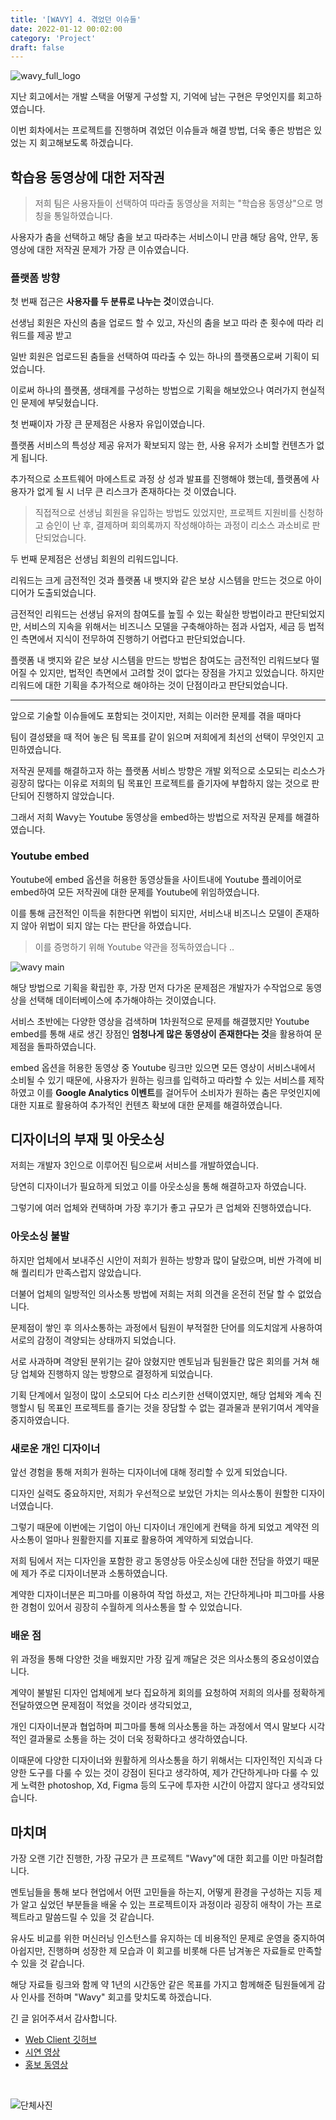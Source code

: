 ```yaml
---
title: '[WAVY] 4. 겪었던 이슈들'
date: 2022-01-12 00:02:00
category: 'Project'
draft: false
---
```


![wavy_full_logo](https://user-images.githubusercontent.com/26461307/148641874-cdb4f826-a5da-43d6-a5fd-3e879dcaa2f4.png)

지난 회고에서는 개발 스택을 어떻게 구성할 지, 기억에 남는 구현은 무엇인지를 회고하였습니다.

이번 회차에서는 프로젝트를 진행하며 겪었던 이슈들과 해결 방법, 더욱 좋은 방법은 있었는 지 회고해보도록 하겠습니다.

## 학습용 동영상에 대한 저작권

> 저희 팀은 사용자들이 선택하여 따라출 동영상을 저희는 "학습용 동영상"으로 명칭을 통일하였습니다.

사용자가 춤을 선택하고 해당 춤을 보고 따라추는 서비스이니 만큼 해당 음악, 안무, 동영상에 대한 저작권 문제가 가장 큰 이슈였습니다.

### 플랫폼 방향

첫 번째 접근은 **사용자를 두 분류로 나누는 것**이였습니다.

선생님 회원은 자신의 춤을 업로드 할 수 있고, 자신의 춤을 보고 따라 춘 횟수에 따라 리워드를 제공 받고

일반 회원은 업로드된 춤들을 선택하여 따라출 수 있는 하나의 플랫폼으로써 기획이 되었습니다.

이로써 하나의 플랫폼, 생태계를 구성하는 방법으로 기획을 해보았으나 여러가지 현실적인 문제에 부딪혔습니다.

첫 번째이자 가장 큰 문제점은 사용자 유입이였습니다.

플랫폼 서비스의 특성상 제공 유저가 확보되지 않는 한, 사용 유저가 소비할 컨텐츠가 없게 됩니다.

추가적으로 소프트웨어 마에스트로 과정 상 성과 발표를 진행해야 했는데, 플랫폼에 사용자가 없게 될 시 너무 큰 리스크가 존재하다는 것 이였습니다.

> 직접적으로 선생님 회원을 유입하는 방법도 있었지만, 프로젝트 지원비를 신청하고 승인이 난 후, 결제하며 회의록까지 작성해야하는 과정이 리소스 과소비로 판단되었습니다.

두 번째 문제점은 선생님 회원의 리워드입니다.

리워드는 크게 금전적인 것과 플랫폼 내 뱃지와 같은 보상 시스템을 만드는 것으로 아이디어가 도출되었습니다.

금전적인 리워드는 선생님 유저의 참여도를 높힐 수 있는 확실한 방법이라고 판단되었지만, 서비스의 지속을 위해서는 비즈니스 모델을 구축해야하는 점과 사업자, 세금 등 법적인 측면에서 지식이 전무하여 진행하기 어렵다고 판단되었습니다.

플랫폼 내 뱃지와 같은 보상 시스템을 만드는 방법은 참여도는 금전적인 리워드보다 떨어질 수 있지만, 법적인 측면에서 고려할 것이 없다는 장점을 가지고 있었습니다. 하지만 리워드에 대한 기획을 추가적으로 해야하는 것이 단점이라고 판단되었습니다.

---

앞으로 기술할 이슈들에도 포함되는 것이지만, 저희는 이러한 문제를 겪을 때마다

팀이 결성됐을 때 적어 놓은 팀 목표를 같이 읽으며 저희에게 최선의 선택이 무엇인지 고민하였습니다.

저작권 문제를 해결하고자 하는 플랫폼 서비스 방향은 개발 외적으로 소모되는 리소스가 굉장히 많다는 이유로 저희의 팀 목표인 프로젝트를 즐기자에 부합하지 않는 것으로 판단되어 진행하지 않았습니다.

그래서 저희 Wavy는 Youtube 동영상을 embed하는 방법으로 저작권 문제를 해결하였습니다.

### Youtube embed

Youtube에 embed 옵션을 허용한 동영상들을 사이트내에 Youtube 플레이어로 embed하여 모든 저작권에 대한 문제를 Youtube에 위임하였습니다.

이를 통해 금전적인 이득을 취한다면 위법이 되지만, 서비스내 비즈니스 모델이 존재하지 않아 위법이 되지 않는 다는 판단을 하였습니다.

> 이를 증명하기 위해 Youtube 약관을 정독하였습니다 ..

![wavy main](https://user-images.githubusercontent.com/26461307/140163003-00b4cc90-82e9-45e7-849e-24929dfab220.gif)

해당 방법으로 기획을 확립한 후, 가장 먼저 다가온 문제점은 개발자가 수작업으로 동영상을 선택해 데이터베이스에 추가해야하는 것이였습니다.

서비스 초반에는 다양한 영상을 검색하며 1차원적으로 문제를 해결했지만 Youtube embed를 통해 새로 생긴 장점인 **엄청나게 많은 동영상이 존재한다는 것**을 활용하여 문제점을 돌파하였습니다.

embed 옵션을 허용한 동영상 중 Youtube 링크만 있으면 모든 영상이 서비스내에서 소비될 수 있기 때문에, 사용자가 원하는 링크를 입력하고 따라할 수 있는 서비스를 제작하였고 이를 **Google Analytics 이벤트**를 걸어두어 소비자가 원하는 춤은 무엇인지에 대한 지표로 활용하여 추가적인 컨텐츠 확보에 대한 문제를 해결하였습니다.

## 디자이너의 부재 및 아웃소싱

저희는 개발자 3인으로 이루어진 팀으로써 서비스를 개발하였습니다.

당연히 디자이너가 필요하게 되었고 이를 아웃소싱을 통해 해결하고자 하였습니다.

그렇기에 여러 업체와 컨택하며 가장 후기가 좋고 규모가 큰 업체와 진행하였습니다.

### 아웃소싱 불발

하지만 업체에서 보내주신 시안이 저희가 원하는 방향과 많이 달랐으며, 비싼 가격에 비해 퀄리티가 만족스럽지 않았습니다.

더불어 업체의 일방적인 의사소통 방법에 저희는 저희 의견을 온전히 전달 할 수 없었습니다.

문제점이 쌓인 후 의사소통하는 과정에서 팀원이 부적절한 단어를 의도치않게 사용하여 서로의 감정이 격양되는 상태까지 되었습니다.

서로 사과하며 격양된 분위기는 갈아 앉혔지만 멘토님과 팀원들간 많은 회의를 거쳐 해당 업체와 진행하지 않는 방향으로 결정하게 되었습니다.

기획 단계에서 일정이 많이 소모되어 다소 리스키한 선택이였지만, 해당 업체와 계속 진행할시 팀 목표인 프로젝트를 즐기는 것을 장담할 수 없는 결과물과 분위기여서 계약을 중지하였습니다.

### 새로운 개인 디자이너

앞선 경험을 통해 저희가 원하는 디자이너에 대해 정리할 수 있게 되었습니다.

디자인 실력도 중요하지만, 저희가 우선적으로 보았던 가치는 의사소통이 원할한 디자이너였습니다.

그렇기 때문에 이번에는 기업이 아닌 디자이너 개인에게 컨택을 하게 되었고 계약전 의사소통이 얼마나 원활한지를 지표로 활용하여 계약하게 되었습니다.

저희 팀에서 저는 디자인을 포함한 광고 동영상등 아웃소싱에 대한 전담을 하였기 때문에 제가 주로 디자이너분과 소통하였습니다.

계약한 디자이너분은 피그마를 이용하여 작업 하셨고, 저는 간단하게나마 피그마를 사용한 경험이 있어서 굉장히 수월하게 의사소통을 할 수 있었습니다.

### 배운 점

위 과정을 통해 다양한 것을 배웠지만 가장 깊게 깨달은 것은 의사소통의 중요성이였습니다.

계약이 불발된 디자인 업체에게 보다 집요하게 회의를 요청하여 저희의 의사를 정확하게 전달하였으면 문제점이 적었을 것이라 생각되었고,

개인 디자이너분과 협업하며 피그마를 통해 의사소통을 하는 과정에서 역시 말보다 시각적인 결과물로 소통을 하는 것이 더욱 정확하다고 생각하였습니다.

이때문에 다양한 디자이너와 원활하게 의사소통을 하기 위해서는 디자인적인 지식과 다양한 도구를 다룰 수 있는 것이 강점이 된다고 생각하여, 제가 간단하게나마 다룰 수 있게 노력한 photoshop, Xd, Figma 등의 도구에 투자한 시간이 아깝지 않다고 생각되었습니다.

## 마치며

가장 오랜 기간 진행한, 가장 규모가 큰 프로젝트 "Wavy"에 대한 회고를 이만 마칠려합니다.

멘토님들을 통해 보다 현업에서 어떤 고민들을 하는지, 어떻게 환경을 구성하는 지등 제가 알고 싶었던 부분들을 배울 수 있는 프로젝트이자 과정이라 굉장히 애착이 가는 프로젝트라고 말씀드릴 수 있을 것 같습니다.

유사도 비교를 위한 머신러닝 인스턴스를 유지하는 데 비용적인 문제로 운영을 중지하여 아쉽지만, 진행하며 성장한 제 모습과 이 회고를 비롯해 다른 남겨놓은 자료들로 만족할 수 있을 것 같습니다.

해당 자료들 링크와 함께 약 1년의 시간동안 같은 목표를 가지고 함께해준 팀원들에게 감사 인사를 전하며 "Wavy" 회고를 맞치도록 하겠습니다.

긴 글 읽어주셔서 감사합니다.

- <a href="https://github.com/EO2-WAVY/WavyFrontend" target="_blank">Web Client 깃허브</a>
- <a href="https://www.youtube.com/watch?v=MYtoSIxjS7Y" target="_blank">시연 영상</a>
- <a href="https://drive.google.com/file/d/1AAZCyyrcsokhkVQlJFc6zzLnKSMQpR3D/view?usp=sharing" target="_blank">홍보 동영상</a>

<br/>

![단체사진](https://user-images.githubusercontent.com/26461307/149136852-a926397d-9261-48d7-a40d-5b6f57aea67e.jpeg)
